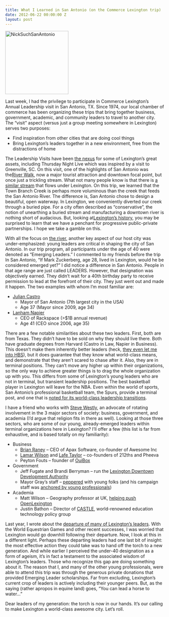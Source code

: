 ```yaml
---
title: What I Learned in San Antonio (on the Commerce Lexington trip)
date: 2012-06-22 00:00:00 Z
layout: post
---
```

 
<div class="wp-caption alignleft" id="attachment_7776"><a class="cboxElement" href="http://www.aceweekly.com/wp-content/uploads/2012/06/NickSuchSanAntonio.jpg" rel="lightbox[7774]" title="NickSuchSanAntonio" target="_blank"><img class="size-thumbnail wp-image-7776" height="200" src="http://www.aceweekly.com/wp-content/uploads/2012/06/NickSuchSanAntonio-200x200.jpg" title="NickSuchSanAntonio" width="200"/></a></div>
<p>Last week, I had the privilege to participate in Commerce Lexington’s Annual Leadership visit in San Antonio, TX. Since 1974, our local chamber of commerce has been organizing these trips that bring together business, government, academic, and community leaders to travel to another city. The “visit” aspect (versus just a group meeting somewhere in Lexington) serves two purposes:</p>
<ul><li>Find inspiration from other cities that are doing cool things</li>
<li>Bring Lexington’s leaders together in a new environment, free from the distractions of home</li>
</ul><p>The Leadership Visits have been <a href="http://www.commercelexington.com/external/wcpages/wcwebcontent/webcontentpage.aspx?contentid=936" title="Leadership Visit history [PDF]" target="_blank">the nexus</a> for some of Lexington’s great assets, including Thursday Night Live which was inspired by a visit to Greenville, SC. On this visit, one of the highlights of San Antonio was the<a href="http://www.thesanantonioriverwalk.com/" title="It's a river. You can walk next to it." target="_blank">River Walk</a>, now a major tourist attraction and downtown focal point, but once just a trickling stream. What not many people know is that there is <a href="http://uknow.uky.edu/content/uk-geography-maps-facts-downtown-stream" title="UK Geography dept maps Town Branch Creek" target="_blank">a similar stream</a> that flows under Lexington. On this trip, we learned that the Town Branch Creek is perhaps more voluminous than the creek that feeds the San Antonio River. The difference is, San Antonio chose to design a beautiful, open waterway. In Lexington, we conveniently diverted our creek through a buried pipe. For a city often described as “conservative”, the notion of unearthing a buried stream and manufacturing a downtown river is nothing short of audacious. But, looking at<a href="http://en.wikipedia.org/wiki/Economy_of_Lexington,_Kentucky" title="We probably had street lights, sidewalks, and sewers before you." target="_blank">Lexington’s history</a>, you may be surprised to learn that we have a penchant for progressive public-private partnerships. I hope we take a gamble on this.</p>
<p>With all the focus on <a href="http://www.placesonline.com/north_america/united_states/kentucky/lexington/introduction.asp" title="Lex is the 2nd largest city in America without a significant body of water" target="_blank">the river</a>, another key aspect of our host city was under-emphasized: young leaders are critical in shaping the city of San Antonio. In our trip program, all participants under the age of 40 were denoted as “Emerging Leaders.”  I commented to my friends before the trip In San Antonio, “If Mark Zuckerberg, age 28, lived in Lexington, would he be considered emerged yet?” I did notice a difference in San Antonio. People in that age range are just called LEADERS. However, that designation was objectively earned. They didn’t wait for a 40th birthday party to receive permission to lead at the forefront of their city. They just went out and made it happen. The two examples with whom I’m most familiar are:</p>
<ul><li><a href="http://en.wikipedia.org/wiki/Julian_Castro" title="Julian Castro on Wikipedia" target="_blank">Julian Castro</a>
<ul><li>Mayor of San Antonio (7th largest city in the USA)</li>
<li>Age 37 (Mayor since 2009, age 34)</li>
</ul></li>
<li><a href="http://www.rackspace.com/information/leadership/lnapier/" title="Lanham Napier's profile on Rackspace" target="_blank">Lanham Napier</a>
<ul><li>CEO of Rackspace (&gt;$1B annual revenue)</li>
<li>Age 41 (CEO since 2006, age 35)</li>
</ul></li>
</ul><p>There are a few notable similarities about these two leaders. First, both are from Texas. They didn’t have to be sold on why they should live there. Both have graduate degrees from Harvard (Castro in Law, Napier in Business). This doesn’t make them inherently better leaders (heck, <a href="http://cl.ly/3v3V0b2H340B1q243Y1Q" title="It turns out, you don't need an MBA to start a company" target="_blank">they even let me into HBS</a>), but it does guarantee that they know what world-class means, and demonstrate that they aren’t scared to chase after it. Also, they are in terminal positions. They can’t move any higher up within their organizations, so the only way to achieve greater things is to drag the whole organization up with you. This differs from some of Lexington’s young leaders who are not in terminal, but transient leadership positions. The best basketball player in Lexington will leave for the NBA. Even within the world of sports, San Antonio’s professional basketball team, the Spurs, provide a terminal post, and one that is <a href="http://espn.go.com/nba/playoffs/2012/story/_/id/7982610/nba-playoffs-san-antonio-spurs-success-traces-back-david-robinson" title="ESPN: The Spurs operate like an effective government" target="_blank">noted for its world-class leadership transitions</a>.</p>
<p>I have a friend who works with <a href="http://westlygroup.com/team/" target="_blank">Steve Westly</a>, an advocate of rotating involvement in the 3 major sectors of society: business, government, and academia (I’d argue that religion fits in there as well). Looking at those three sectors, who are some of our young, already-emerged leaders within terminal organizations here in Lexington? I’ll offer a few (this list is far from exhaustive, and is based totally on my familiarity):</p>
<ul><li>Business
<ul><li><a href="http://www.linkedin.com/in/brianraney" title="Brian Raney on LinkedIn" target="_blank">Brian Raney</a> – CEO of Apax Software, co-founder of Awesome Inc</li>
<li><a href="http://www.youtube.com/watch?list=UUFI9KpGEeM5kTpY5vFpKRvA&amp;feature=player_detailpage&amp;v=E9Z24p2FSVY#t=335s" title="Yes, Lamar can fly." target="_blank">Lamar Wilson</a> and <a href="http://lafetaylor.com/about" title="Designer and community man (he's probably on your nonprofit's board)" target="_blank">Lafe Taylor</a> – co-founders of 212ths and Pheeva</li>
<li>Peyton Fouts – founder of <a href="http://www.ouibox.com/about.php" target="_blank">OuiBox</a></li>
</ul></li>
<li>Government
<ul><li>Jeff Fugate and Brandi Berryman – run the <a href="http://lexingtondda.com/" target="_blank">Lexington Downtown Development Authority</a></li>
<li>Mayor Gray’s staff – <a href="http://www.lexingtonky.gov/index.aspx?page=411" title="Mayor's Staff - LFUCG" target="_blank">peppered</a> with young folks (and his campaign staff was <a href="http://pageonekentucky.com/2010/08/03/jim-gray-just-announced-his-new-campaign-team/" title="Under-30-yr-olds on campaign staff include Emily Gallt, Walker Mattox" target="_blank">anchored by young professionals</a>)</li>
</ul></li>
<li>Academia
<ul><li>Matt Wilson – Geography professor at UK, <a href="http://uknow.uky.edu/content/shares-resources-lexington-fayette-urban-county-government-open-data-practices" title="Lexington's Open Data initiative" target="_blank">helping push OpenLexington</a></li>
<li>Justin Bathon – Director of <a href="http://schooltechleadership.org/people/directors/" title="Educating the educators of the future" target="_blank">CASTLE</a>, world-renowned education technology policy group</li>
</ul></li>
</ul><p>Last year, I wrote about the <a href="http://nicksuch.wordpress.com/2011/02/01/a-regime-change-in-kentucky-the-year-of-the-retirement/" title="A Regime Change in Kentucky: the Year of the Retirement" target="_blank">departure of many of Lexington’s leaders</a>. With the World Equestrian Games and other recent successes, I was worried that Lexington would go downhill following their departure. Now, I look at this in a different light. Perhaps these departing leaders had one last bit of insight: the most effective action they could take was to hand off the torch to a new generation. And while earlier I perceived the under-40 designation as a form of ageism, it’s in fact a testament to the associated wisdom of Lexington’s leaders. Those who recognize this gap are doing something about it. The reason that I, and many of the other young professionals, were able to attend this trip was through the generous private donations that provided Emerging Leader scholarships. Far from excluding, Lexington’s current crop of leaders is actively including their younger peers. But, as the saying (rather apropos in equine land) goes, “You can lead a horse to water…”</p>
<p>Dear leaders of my generation: the torch is now in our hands. It’s our calling to make Lexington a world-class awesome city. Let’s roll.</p>
